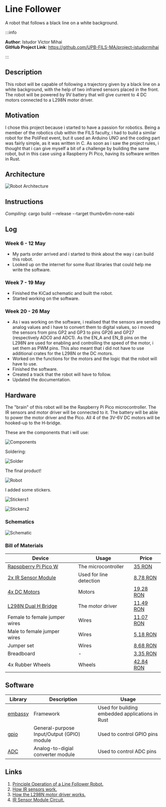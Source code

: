 # Line Follower
A robot that follows a black line on a white background.

:::info

**Author**: Istudor Victor Mihai \
**GitHub Project Link**: https://github.com/UPB-FILS-MA/project-istudormihai

:::

## Description

This robot will be capable of following a trajectory given by a black line on a white background, with the help of two infrared sensors placed in the front. The robot will be powered by 9V battery that will give current to 4 DC motors connected to a L298N motor driver. 

## Motivation

I chose this project because i started to have a passion for robotics. Being a member of the robotics club within the FILS faculty, i had to build a similar robot for the PoliFest event, but it used an Arduino UNO and the coding part was fairly simple, as it was written in C. As soon as i saw the project rules, i thought that i can give myself a bit of a challenge by building the same robot, but in this case using a Raspberry Pi Pico, having its software written in Rust. 

## Architecture 

<!-- Add here the schematics with the architecture of your project. Make sure to include:
 - what are the main components (architecture components, not hardware components)
 - how they connect with each other -->

 ![Robot Architecture](./Schematics.drawio.png)
 

## Instructions
*Compiling*: cargo build --release --target thumbv6m-none-eabi


## Log

<!-- write every week your progress here -->

### Week 6 - 12 May
- My parts order arrived and i started to think about the way i can build this robot.
- Looked up on the internet for some Rust libraries that could help me write the software.
### Week 7 - 19 May
- Finished the KiCad schematic and built the robot.
- Started working on the software.
### Week 20 - 26 May
- As i was working on the software, i realised that the sensors are sending analog values and i have to convert them to digital values, so i moved the sensors from pins GP2 and GP3 to pins GP26 and GP27 (respectively ADC0 and ADC1). As the EN_A and EN_B pins on the L298N are used for enabling and controlling the speed of the motor, i set them as PWM pins. This also meant that i did not have to use additional crates for the L298N or the DC motors.
- Worked on the functions for the motors and the logic that the robot will have to use.
- Finished the software.
- Created a track that the robot will have to follow.
- Updated the documentation.


## Hardware

The "brain" of this robot will be the Raspberry Pi Pico microcontroller. The IR sensors and motor driver will be connected to it. The battery will be able to power the motor driver and the Pico. All 4 of the 3V-6V DC motors will be hooked-up to the H-bridge.

These are the components that i will use:

![Components](./Components.jpg)


Soldering:

![Solder](./soldering.jpg)

The final product!

![Robot](./robot.jpg)

I added some stickers.

![Stickers1](./robot_stickers1.jpg)

![Stickers2](./robot_stickers2.jpg)

### Schematics

![Schematic](./kicad_schematic_2.png)

### Bill of Materials

<!-- Fill out this table with all the hardware components that you might need.

The format is 
```
| [Device](link://to/device) | This is used ... | [price](link://to/store) |

```

-->

| Device | Usage | Price |
|--------|--------|-------|
| [Rapspberry Pi Pico W](https://www.raspberrypi.com/documentation/microcontrollers/raspberry-pi-pico.html) | The microcontroller | [35 RON](https://www.optimusdigital.ro/en/raspberry-pi-boards/12394-raspberry-pi-pico-w.html) |
| [2x IR Sensor Module](https://www.circuits-diy.com/hw201-infrared-ir-sensor-module/) | Used for line detection | [8,78 RON](https://ardushop.ro/ro/electronica/41-modul-senzor-ir-infrarosu-evita-obstacole.html?search_query=infrarosu&results=29) |
| [4x DC Motors](https://media.digikey.com/pdf/Data%20Sheets/Adafruit%20PDFs/3777_Web.pdf)| Motors | [19,28 RON](https://ardushop.ro/ro/electronica/64-motor-dc-3v-6v-cu-reductor-148.html) |
| [L298N Dual H Bridge](https://www.sparkfun.com/datasheets/Robotics/L298_H_Bridge.pdf) | The motor driver | [11,49 RON](https://ardushop.ro/ro/electronica/84-l298n-punte-h-dubla-dual-h-bridge-motor-dcsteppe.html) |
| Female to female jumper wires | Wires | [11,07 RON](https://ardushop.ro/ro/electronica/25-40-x-fire-dupont-mama-mama-10cm.html?search_query=DQYNCA_FDP-FF-40x20&results=111) |
| Male to female jumper wires | Wires | [5,18 RON](https://ardushop.ro/ro/electronica/23-40-x-dupont-cables-female-male-10cm.html?search_query=OTGKMP_FDP-FM-40x10&results=52) |
| Jumper set | Wires | [8,68 RON](https://ardushop.ro/ro/home/1374-set-jumper-breadboard-140.html?search_query=HWCYUB_BB-140&results=61) |
| Breadboard | - | [3,35 RON](https://ardushop.ro/ro/electronica/34-breadboard-400.html?search_query=PGIGAD_BB-400&results=170) |
| 4x Rubber Wheels | Wheels | [42.84 RON](https://ardushop.ro/ro/home/63-riata-roboti-cauciuc-65mm-diametru.html) |

## Software

| Library | Description | Usage |
|---------|-------------|-------|
| [embassy](https://github.com/embassy-rs/embassy) | Framework | Used for building embedded applications in Rust |
| [gpio](https://docs.embassy.dev/embassy-stm32/git/stm32c011d6/gpio/index.html) | General-purpose Input/Output (GPIO) module | Used to control GPIO pins |
| [ADC](https://docs.embassy.dev/embassy-rp/git/rp2040/adc/index.html) | Analog-to-digial converter module | Used to control ADC pins |

## Links

<!-- Add a few links that inspired you and that you think you will use for your project -->

1. [Principle Operation of a Line Follower Robot.](https://www.opastpublishers.com/open-access-articles/principle-operation-of-a-line-follower-robot.pdf)
2. [How IR sensors work.](https://robu.in/ir-sensor-working/)
3. [How the L298N motor driver works.](https://howtomechatronics.com/tutorials/arduino/arduino-dc-motor-control-tutorial-l298n-pwm-h-bridge/)
4. [IR Sensor Module Circuit.](https://www.instructables.com/DIY-IR-Module/)
